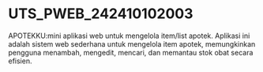 # UTS_PWEB_242410102003
APOTEKKU:mini aplikasi web untuk mengelola item/list apotek. Aplikasi ini adalah sistem web sederhana untuk mengelola item apotek, memungkinkan pengguna menambah, mengedit, mencari, dan memantau stok obat secara efisien. 
